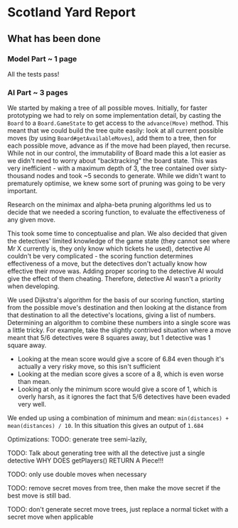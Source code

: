 # Scotland Yard Report

## What has been done

### Model Part ~ 1 page

All the tests pass!

### AI Part ~ 3 pages

We started by making a tree of all possible moves. Initially, for faster prototyping we had to rely on some implementation detail, by casting
the `Board` to a `Board.GameState` to get access to the `advance(Move)` method. This meant that we could build the tree quite easily:
look at all current possible moves (by using `Board#getAvailableMoves`), add them to a tree, then for each possible move, advance as if the move had been played,
then recurse. 
While not in our control, the immutability of Board made this a lot easier as we didn't need to worry about "backtracking" the board state.
This was very inefficient - with a maximum depth of 3, the tree contained over sixty-thousand nodes and took ~5 seconds to generate. 
While we didn't want to prematurely optimise, we knew some sort of pruning was going to be very important.


Research on the minimax and alpha-beta pruning algorithms led us to decide that we needed a scoring function, to evaluate the effectiveness of any given move.

This took some time to conceptualise and plan. We also decided that given the detectives' limited knowledge of the game state (they cannot see where Mr X currently is,
they only know which tickets he used), detective AI couldn't be very complicated - the scoring function determines effectiveness of a move, 
but the detectives don't actually know how effective their move was. Adding proper scoring to the detective AI would give the effect of them cheating. 
Therefore, detective AI wasn't a priority when developing.

We used Dijkstra's algorithm for the basis of our scoring function, starting from the possible move's destination
and then looking at the distance from that destination to all the detective's locations, giving a list of numbers.
Determining an algorithm to combine these numbers into a single score was a little tricky. For example, take the slightly contrived situation where a move meant that 5/6 detectives were 8 squares away, but 1 detective was 1 square away.

* Looking at the mean score would give a score of 6.84 even though it's actually a very risky move, so this isn't sufficient
* Looking at the median score gives a score of a 8, which is even worse than mean.
* Looking at only the minimum score would give a score of 1, which is overly harsh, as it ignores the fact that 5/6 detectives have been evaded very well.

We ended up using a combination of minimum and mean: `min(distances) + mean(distances) / 10`. In this situation this gives an output of `1.684`


Optimizations: 
TODO: generate tree semi-lazily, 

TODO: Talk about generating tree with all the detective just a single detective
    WHY DOES getPlayers() RETURN A Piece!!!

TODO: only use double moves when necessary

TODO: remove secret moves from tree, then make the move secret if the best move is still bad.

TODO: don't generate secret move trees, just replace a normal ticket with a secret move when applicable

